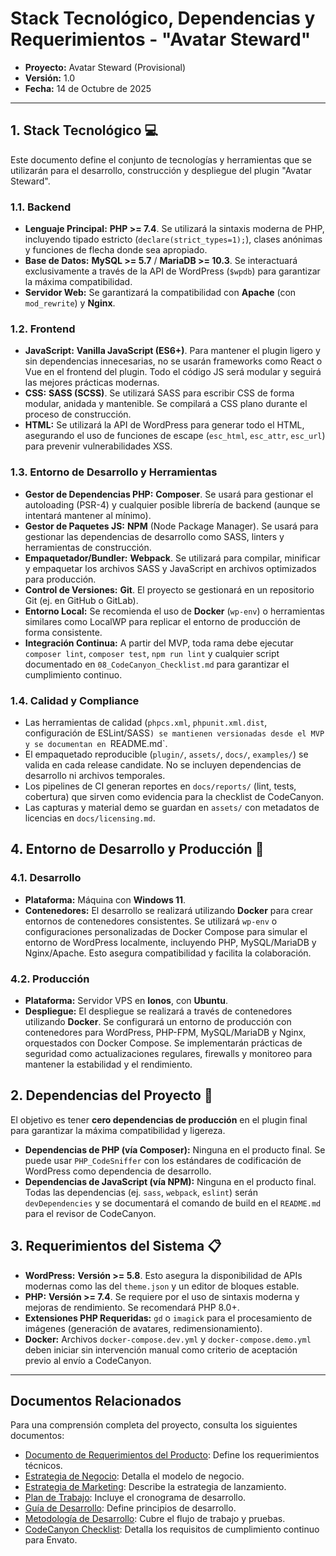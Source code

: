 # Stack Tecnológico, Dependencias y Requerimientos - "Avatar Steward"

* **Proyecto:** Avatar Steward (Provisional)
* **Versión:** 1.0
* **Fecha:** 14 de Octubre de 2025

---

## 1. Stack Tecnológico 💻

Este documento define el conjunto de tecnologías y herramientas que se utilizarán para el desarrollo, construcción y despliegue del plugin "Avatar Steward".

### **1.1. Backend**
* **Lenguaje Principal:** **PHP >= 7.4**. Se utilizará la sintaxis moderna de PHP, incluyendo tipado estricto (`declare(strict_types=1);`), clases anónimas y funciones de flecha donde sea apropiado.
* **Base de Datos:** **MySQL >= 5.7** / **MariaDB >= 10.3**. Se interactuará exclusivamente a través de la API de WordPress (`$wpdb`) para garantizar la máxima compatibilidad.
* **Servidor Web:** Se garantizará la compatibilidad con **Apache** (con `mod_rewrite`) y **Nginx**.

### **1.2. Frontend**
* **JavaScript:** **Vanilla JavaScript (ES6+)**. Para mantener el plugin ligero y sin dependencias innecesarias, no se usarán frameworks como React o Vue en el frontend del plugin. Todo el código JS será modular y seguirá las mejores prácticas modernas.
* **CSS:** **SASS (SCSS)**. Se utilizará SASS para escribir CSS de forma modular, anidada y mantenible. Se compilará a CSS plano durante el proceso de construcción.
* **HTML:** Se utilizará la API de WordPress para generar todo el HTML, asegurando el uso de funciones de escape (`esc_html`, `esc_attr`, `esc_url`) para prevenir vulnerabilidades XSS.

### **1.3. Entorno de Desarrollo y Herramientas**
* **Gestor de Dependencias PHP:** **Composer**. Se usará para gestionar el autoloading (PSR-4) y cualquier posible librería de backend (aunque se intentará mantener al mínimo).
* **Gestor de Paquetes JS:** **NPM** (Node Package Manager). Se usará para gestionar las dependencias de desarrollo como SASS, linters y herramientas de construcción.
* **Empaquetador/Bundler:** **Webpack**. Se utilizará para compilar, minificar y empaquetar los archivos SASS y JavaScript en archivos optimizados para producción.
* **Control de Versiones:** **Git**. El proyecto se gestionará en un repositorio Git (ej. en GitHub o GitLab).
* **Entorno Local:** Se recomienda el uso de **Docker** (`wp-env`) o herramientas similares como LocalWP para replicar el entorno de producción de forma consistente.
* **Integración Continua:** A partir del MVP, toda rama debe ejecutar `composer lint`, `composer test`, `npm run lint` y cualquier script documentado en `08_CodeCanyon_Checklist.md` para garantizar el cumplimiento continuo.

### **1.4. Calidad y Compliance**
* Las herramientas de calidad (`phpcs.xml`, `phpunit.xml.dist`, configuración de ESLint/SASS`) se mantienen versionadas desde el MVP y se documentan en `README.md`.
* El empaquetado reproducible (`plugin/`, `assets/`, `docs/`, `examples/`) se valida en cada release candidate. No se incluyen dependencias de desarrollo ni archivos temporales.
* Los pipelines de CI generan reportes en `docs/reports/` (lint, tests, cobertura) que sirven como evidencia para la checklist de CodeCanyon.
* Las capturas y material demo se guardan en `assets/` con metadatos de licencias en `docs/licensing.md`.

## 4. Entorno de Desarrollo y Producción 🐳

### **4.1. Desarrollo**
* **Plataforma:** Máquina con **Windows 11**.
* **Contenedores:** El desarrollo se realizará utilizando **Docker** para crear entornos de contenedores consistentes. Se utilizará `wp-env` o configuraciones personalizadas de Docker Compose para simular el entorno de WordPress localmente, incluyendo PHP, MySQL/MariaDB y Nginx/Apache. Esto asegura compatibilidad y facilita la colaboración.

### **4.2. Producción**
* **Plataforma:** Servidor VPS en **Ionos**, con **Ubuntu**.
* **Despliegue:** El despliegue se realizará a través de contenedores utilizando **Docker**. Se configurará un entorno de producción con contenedores para WordPress, PHP-FPM, MySQL/MariaDB y Nginx, orquestados con Docker Compose. Se implementarán prácticas de seguridad como actualizaciones regulares, firewalls y monitoreo para mantener la estabilidad y el rendimiento.

## 2. Dependencias del Proyecto 🔗

El objetivo es tener **cero dependencias de producción** en el plugin final para garantizar la máxima compatibilidad y ligereza.

* **Dependencias de PHP (vía Composer):** Ninguna en el producto final. Se puede usar `PHP_CodeSniffer` con los estándares de codificación de WordPress como dependencia de desarrollo.
* **Dependencias de JavaScript (vía NPM):** Ninguna en el producto final. Todas las dependencias (ej. `sass`, `webpack`, `eslint`) serán `devDependencies` y se documentará el comando de build en el `README.md` para el revisor de CodeCanyon.

## 3. Requerimientos del Sistema 📋

* **WordPress:** **Versión >= 5.8**. Esto asegura la disponibilidad de APIs modernas como las del `theme.json` y un editor de bloques estable.
* **PHP:** **Versión >= 7.4**. Se requiere por el uso de sintaxis moderna y mejoras de rendimiento. Se recomendará PHP 8.0+.
* **Extensiones PHP Requeridas:** `gd` o `imagick` para el procesamiento de imágenes (generación de avatares, redimensionamiento).
* **Docker:** Archivos `docker-compose.dev.yml` y `docker-compose.demo.yml` deben iniciar sin intervención manual como criterio de aceptación previo al envío a CodeCanyon.

---

## Documentos Relacionados

Para una comprensión completa del proyecto, consulta los siguientes documentos:

- [Documento de Requerimientos del Producto](01_Documento_Requerimientos_Producto.md): Define los requerimientos técnicos.
- [Estrategia de Negocio](02_Estrategia_de_Negocio.md): Detalla el modelo de negocio.
- [Estrategia de Marketing](03_Estrategia_de_Marketing.md): Describe la estrategia de lanzamiento.
- [Plan de Trabajo](04_Plan_de_Trabajo.md): Incluye el cronograma de desarrollo.
- [Guía de Desarrollo](06_Guia_de_Desarrollo.md): Define principios de desarrollo.
- [Metodología de Desarrollo](07_Metodologia_de_Desarrollo.md): Cubre el flujo de trabajo y pruebas.
- [CodeCanyon Checklist](08_CodeCanyon_Checklist.md): Detalla los requisitos de cumplimiento continuo para Envato.